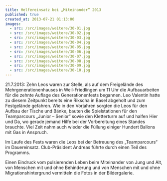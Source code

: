 ```yaml
---
title: Helfereinsatz bei „Miteinander“ 2013
published: true
created_at: 2013-07-21 01:13:00
images:
  - src: /src/images/weitere/30-01.jpg
  - src: /src/images/weitere/30-02.jpg
  - src: /src/images/weitere/30-03.jpg
  - src: /src/images/weitere/30-04.jpg
  - src: /src/images/weitere/30-05.jpg
  - src: /src/images/weitere/30-06.jpg
  - src: /src/images/weitere/30-07.jpg
  - src: /src/images/weitere/30-08.jpg
  - src: /src/images/weitere/30-09.jpg
  - src: /src/images/weitere/30-10.jpg
---
```


21.7.2013: Zehn Leos waren zur Stelle, als auf dem Freigelände des Mehrgenerationenhauses in Weil-Friedlingen um 11 Uhr die Aufbauarbeiten für die zehnte Auflage des Generationenfests begannen. Leo Valentin hatte zu diesem Zeitpunkt bereits eine Rikscha in Basel abgeholt und zum Festgelände gefahren. Wie in den Vorjahren sorgten die Leos für den Aufbau der Tische und Bänke, bauten die Spielstationen für den Teamparcours „Junior – Senior“ sowie den Kletterturm auf und halfen Hier und Da, wo gerade jemand Hilfe bei der Vorbereitung eines Standes brauchte. Viel Zeit nahm auch wieder die Füllung einiger Hundert Ballons mit Gas in Anspruch.

Im Laufe des Fests waren die Leos bei der Betreuung des „Teamparcours“ im Dauereinsatz. Club-Präsident Andreas führte durch einen Teil des Programms.

Einen Eindruck vom pulsierenden Leben beim Miteinander von Jung und Alt, von Menschen mit und ohne Behinderung und von Menschen mit und ohne Migrationshintergrund vermitteln die Fotos in der Bildergalerie.
